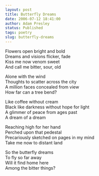 ```yaml
---
layout: post
title: Butterfly Dreams
date: 2006-07-12 18:41:00
author: Adam Presley
status: Published
tags: poetry
slug: butterfly-dreams
---
```

Flowers open bright and bold  
Dreams and visions flicker, fade  
Kiss me now venom sweet  
And call me bitter, sour, old  
  
Alone with the wind  
Thoughts to scatter across the city  
A million faces concealed from view  
How far can a tree bend?  
  
Like coffee without cream  
Black like darkness without hope for light  
A glimmer of peace from ages past  
A dream of a dream  
  
Reaching high for her hand  
Perched upon that pedestal  
Precariously sketched on pages in my mind  
Take me now to distant land  
  
So the butterfly dreams  
To fly so far away  
Will it find home here  
Among the bitter things?
